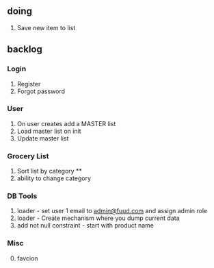 ## doing

1. Save new item to list

## backlog

### Login
1. Register
2. Forgot password

### User
1. On user creates add a MASTER list
1. Load master list on init
1. Update master list

### Grocery List
1. Sort list by category **
2. ability to change category

### DB Tools
1. loader - set user 1 email to admin@fuud.com and assign admin role
2. loader - Create mechanism where you dump current data
3. add not null constraint - start with product name

### Misc
0. favcion


